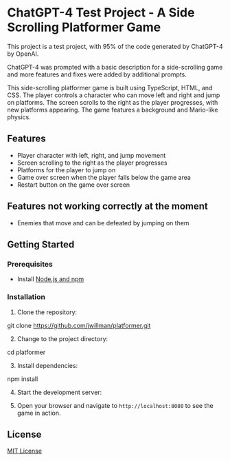 # ChatGPT-4 Test Project - A Side Scrolling Platformer Game

This project is a test project, with 95% of the code generated by ChatGPT-4 by OpenAI.

ChatGPT-4 was prompted with a basic description for a side-scrolling game and more features and fixes were added by additional prompts.

This side-scrolling platformer game is built using TypeScript, HTML, and CSS. The player controls a character who can move left and right and jump on platforms. The screen scrolls to the right as the player progresses, with new platforms appearing. The game features a background and Mario-like physics.

## Features

-   Player character with left, right, and jump movement
-   Screen scrolling to the right as the player progresses
-   Platforms for the player to jump on
-   Game over screen when the player falls below the game area
-   Restart button on the game over screen

## Features not working correctly at the moment

-   Enemies that move and can be defeated by jumping on them

## Getting Started

### Prerequisites

-   Install [Node.js and npm](https://nodejs.org/en/download/)

### Installation

1. Clone the repository:

git clone https://github.com/jwillman/platformer.git

2. Change to the project directory:

cd platformer

3. Install dependencies:

npm install

4. Start the development server:

5. Open your browser and navigate to `http://localhost:8080` to see the game in action.

## License

[MIT License](https://choosealicense.com/licenses/mit/)
